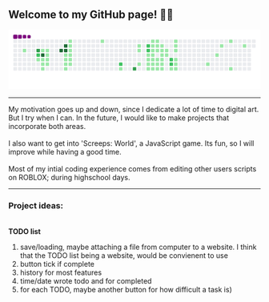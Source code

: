 ## Welcome to my GitHub page! 👋😎

![snake gif](https://github.com/mattrich98/mattrich98/blob/output/github-contribution-grid-snake.gif)
<hr>
My motivation goes up and down, since I dedicate a lot of time to digital art. But I try when I can. In the future, I would like to make projects that incorporate both areas.
<br>
<br>
I also want to get into 'Screeps: World', a JavaScript game. Its fun, so I will improve while having a good time.
<br>
<br>
Most of my intial coding experience comes from editing other users scripts on ROBLOX; during highschool days. 
<hr>
<h3>Project ideas:</h3>
<br>
<strong>TODO list</strong>
<ol>
  <li>save/loading, maybe attaching a file from computer to a website. I think that the TODO list being a website, would be convienent to use</li> 
  <li>button tick if complete</li>
  <li>history for most features</li>
  <li>time/date wrote todo and for completed </li>
  <li>for each TODO, maybe another button for how difficult a task is)</li>
</ol>
